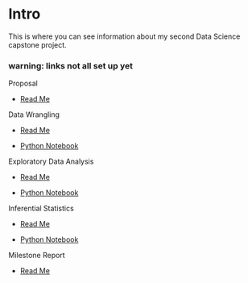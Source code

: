 # Intro
This is where you can see information about my second Data Science capstone project.

### warning: links not all set up yet


Proposal

 - [Read Me](Proposal.md)

Data Wrangling

 - [Read Me](Data%20Wrangling.md)

 - [Python Notebook](Data%20Wrangling.ipynb)

Exploratory Data Analysis

 - [Read Me](Exploratory%20Data%20Analysis.md)

 - [Python Notebook](Exploratory%20Data%20Analysis.ipynb)

Inferential Statistics

 - [Read Me](Inferential%20Statistics.md)

 - [Python Notebook](Inferential%20Statistics.ipynb)

Milestone Report

 - [Read Me](Milestone%20Report.md)
